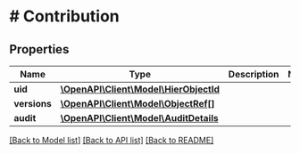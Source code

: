 # # Contribution

## Properties

Name | Type | Description | Notes
------------ | ------------- | ------------- | -------------
**uid** | [**\OpenAPI\Client\Model\HierObjectId**](HierObjectId.md) |  |
**versions** | [**\OpenAPI\Client\Model\ObjectRef[]**](ObjectRef.md) |  |
**audit** | [**\OpenAPI\Client\Model\AuditDetails**](AuditDetails.md) |  |

[[Back to Model list]](../../README.md#models) [[Back to API list]](../../README.md#endpoints) [[Back to README]](../../README.md)
